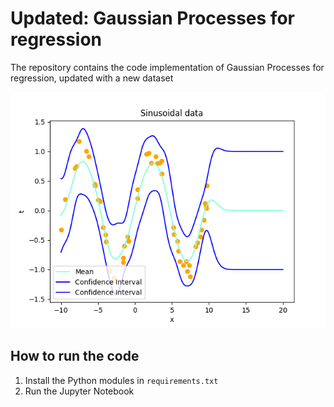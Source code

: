 # Updated: Gaussian Processes for regression

The repository contains the code implementation of Gaussian Processes for regression, updated with a new dataset

![Gaussian Processes for regression](figures/sinusoidal.png)

## How to run the code
1) Install the Python modules in ```requirements.txt```
2) Run the Jupyter Notebook